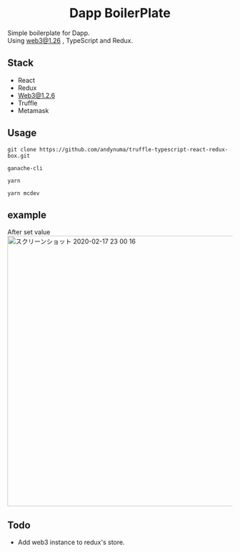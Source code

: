 <h1 align="center">Dapp BoilerPlate
</h2>

Simple boilerplate for Dapp.  
Using web3@1.26 , TypeScript and Redux.




## Stack

- React
- Redux
- Web3@1.2.6
- Truffle
- Metamask

## Usage

`git clone https://github.com/andynuma/truffle-typescript-react-redux-box.git`

`ganache-cli`

`yarn`

`yarn mcdev`




## example


After set value
<img width="606" alt="スクリーンショット 2020-02-17 23 00 16" src="https://user-images.githubusercontent.com/29624403/74660347-512edc00-51d9-11ea-8ce6-2deccdc4da6d.png">



## Todo

- Add web3 instance to redux's store.
